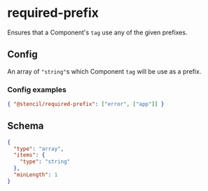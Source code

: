 # required-prefix

Ensures that a Component's `tag` use any of the given prefixes.

## Config

An array of `"string"`s which Component `tag` will be use as a prefix.

### Config examples

```json
{ "@stencil/required-prefix": ["error", ["app"]] }
```

## Schema

```json
{
  "type": "array",
  "items": {
    "type": "string"
  },
  "minLength": 1
}
```
